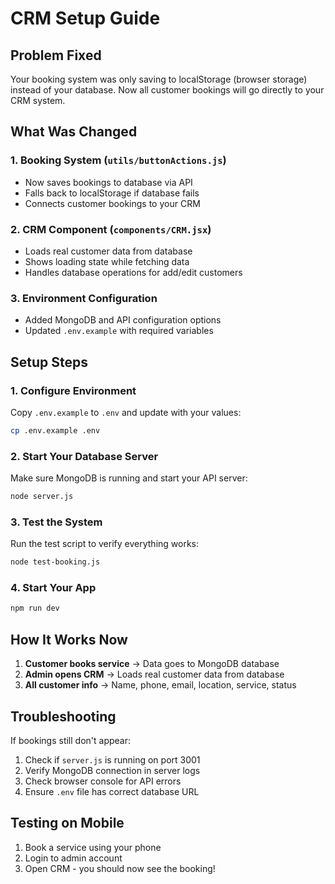 # CRM Setup Guide

## Problem Fixed
Your booking system was only saving to localStorage (browser storage) instead of your database. Now all customer bookings will go directly to your CRM system.

## What Was Changed

### 1. Booking System (`utils/buttonActions.js`)
- Now saves bookings to database via API
- Falls back to localStorage if database fails
- Connects customer bookings to your CRM

### 2. CRM Component (`components/CRM.jsx`)
- Loads real customer data from database
- Shows loading state while fetching data
- Handles database operations for add/edit customers

### 3. Environment Configuration
- Added MongoDB and API configuration options
- Updated `.env.example` with required variables

## Setup Steps

### 1. Configure Environment
Copy `.env.example` to `.env` and update with your values:
```bash
cp .env.example .env
```

### 2. Start Your Database Server
Make sure MongoDB is running and start your API server:
```bash
node server.js
```

### 3. Test the System
Run the test script to verify everything works:
```bash
node test-booking.js
```

### 4. Start Your App
```bash
npm run dev
```

## How It Works Now

1. **Customer books service** → Data goes to MongoDB database
2. **Admin opens CRM** → Loads real customer data from database
3. **All customer info** → Name, phone, email, location, service, status

## Troubleshooting

If bookings still don't appear:
1. Check if `server.js` is running on port 3001
2. Verify MongoDB connection in server logs
3. Check browser console for API errors
4. Ensure `.env` file has correct database URL

## Testing on Mobile

1. Book a service using your phone
2. Login to admin account
3. Open CRM - you should now see the booking!